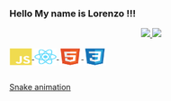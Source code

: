 ### Hello My name is Lorenzo !!!

<div align="center">
  <a href="https://github.com/lorenzodellasanta">
  <img height="156em" src="https://github-readme-stats.vercel.app/api?username=lorenzodellasanta&show_icons=true&theme=codeSTACKr&include_all_commits=true&count_private=true"/>
  <img height="156em" src="https://github-readme-stats.vercel.app/api/top-langs/?username=lorenzodellasanta&layout=compact&langs_count=7&theme=codeSTACKr"/>
</div>

<div style="display: inline_block"><br>
  <img align="center" alt="Rafa-Js" height="30" width="40" src="https://raw.githubusercontent.com/devicons/devicon/master/icons/javascript/javascript-plain.svg">
  <img align="center" alt="Rafa-React" height="30" width="40" src="https://raw.githubusercontent.com/devicons/devicon/master/icons/react/react-original.svg">
  <img align="center" alt="Rafa-HTML" height="30" width="40" src="https://raw.githubusercontent.com/devicons/devicon/master/icons/html5/html5-original.svg">
  <img align="center" alt="Rafa-CSS" height="30" width="40" src="https://raw.githubusercontent.com/devicons/devicon/master/icons/css3/css3-original.svg">
</div>

##

[Snake animation](https://github.com/seu-usuário-aqui/seu-usuário-aqui/blob/output/github-contribution-grid-snake.svg)
